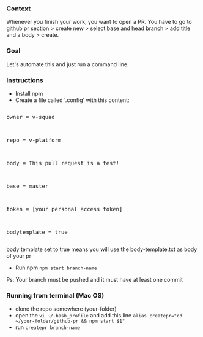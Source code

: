 ### Context

Whenever you finish your work, you want to open a PR. You have to go to github pr section > create new > select base and head branch > add title and a body > create.

### Goal

Let's automate this and just run a command line.


### Instructions

- Install npm
- Create a file called '.config' with this content:
<pre><p>owner = v-squad</p>
<p>repo = v-platform</p>
<p>body = This pull request is a test!</p>
<p>base = master</p>
<p>token = [your personal access token]</p>
<p>bodytemplate = true</p></pre>

body template set to true means you will use the body-template.txt as body of your pr

- Run npm `npm start branch-name`

Ps: Your branch must be pushed and it must have at least one commit

### Running from terminal (Mac OS)

- clone the repo somewhere (your-folder)
- open the `vi ~/.bash_profile` and add this line `alias createpr="cd ~/your-folder/github-pr && npm start $1"`
- run `createpr branch-name`